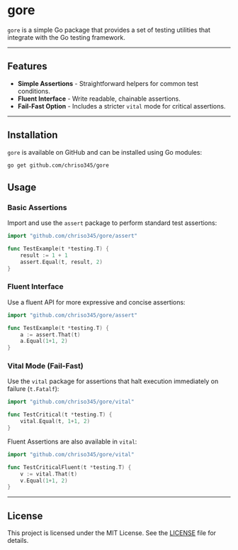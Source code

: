 # gore

`gore` is a simple Go package that provides a set of testing utilities that integrate with the Go testing framework.

---

## Features

- **Simple Assertions** - Straightforward helpers for common test conditions.
- **Fluent Interface** - Write readable, chainable assertions.
- **Fail-Fast Option** - Includes a stricter `vital` mode for critical assertions.

---

## Installation

`gore` is available on GitHub and can be installed using Go modules:

```bash
go get github.com/chriso345/gore
```

## Usage

### Basic Assertions

Import and use the `assert` package to perform standard test assertions:

```go
import "github.com/chriso345/gore/assert"

func TestExample(t *testing.T) {
    result := 1 + 1
    assert.Equal(t, result, 2)
}
```

### Fluent Interface

Use a fluent API for more expressive and concise assertions:

```go
import "github.com/chriso345/gore/assert"

func TestExample(t *testing.T) {
    a := assert.That(t)
    a.Equal(1+1, 2)
}
```

### Vital Mode (Fail-Fast)

Use the `vital` package for assertions that halt execution immediately on failure (`t.Fatalf`):

```go
import "github.com/chriso345/gore/vital"

func TestCritical(t *testing.T) {
    vital.Equal(t, 1+1, 2)
}
```

Fluent Assertions are also available in `vital`:

```go
import "github.com/chriso345/gore/vital"

func TestCriticalFluent(t *testing.T) {
    v := vital.That(t)
    v.Equal(1+1, 2)
}
```

---

## License

This project is licensed under the MIT License. See the [LICENSE](LICENSE) file for details.
